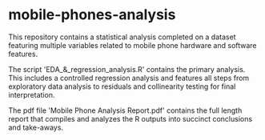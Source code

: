 # mobile-phones-analysis
This repository contains a statistical analysis completed on a dataset featuring multiple variables related to mobile phone hardware and software features.

The script 'EDA_&_regression_analysis.R' contains the primary analysis. This includes a controlled regression analysis and features all steps from exploratory data analysis to residuals and collinearity testing for final interpretation.

The pdf file 'Mobile Phone Analysis Report.pdf' contains the full length report that compiles and analyzes the R outputs into succinct conclusions and take-aways.

